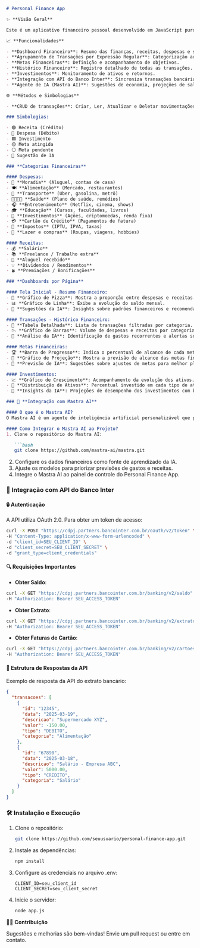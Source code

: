 
```markdown
# Personal Finance App

✨ **Visão Geral**

Este é um aplicativo financeiro pessoal desenvolvido em JavaScript puro e Node.js. O objetivo é proporcionar um controle financeiro completo, com detalhamento de receitas, despesas, investimentos e planejamento. Além disso, conta com a integração de um Agente de IA (Mastra AI) para fornecer previsões e insights personalizados.

📈 **Funcionalidades**

- **Dashboard Financeiro**: Resumo das finanças, receitas, despesas e saldo total.
- **Agrupamento de Transações por Expressão Regular**: Categorização automática baseada em palavras-chave.
- **Metas Financeiras**: Definição e acompanhamento de objetivos.
- **Histórico Financeiro**: Registro detalhado de todas as transações.
- **Investimentos**: Monitoramento de ativos e retornos.
- **Integração com API do Banco Inter**: Sincroniza transações bancárias automaticamente.
- **Agente de IA (Mastra AI)**: Sugestões de economia, projeções de saldo e análise de padrões financeiros.

🌐 **Métodos e Simbologias**

- **CRUD de transações**: Criar, Ler, Atualizar e Deletar movimentações financeiras.

### Simbologias:

- 🟢 Receita (Crédito)
- 🔴 Despesa (Débito)
- 🟦 Investimento
- 🟡 Meta atingida
- ⚪ Meta pendente
- 🤖 Sugestão de IA

### **Categorias Financeiras**

#### Despesas:
- 🏡 **Moradia** (Aluguel, contas de casa)
- 🍽️ **Alimentação** (Mercado, restaurantes)
- 🚴 **Transporte** (Uber, gasolina, metrô)
- 👧🏻👨🏻 **Saúde** (Plano de saúde, remédios)
- 🎧 **Entretenimento** (Netflix, cinema, shows)
- 🎓 **Educação** (Cursos, faculdades, livros)
- 💸 **Investimentos** (Ações, criptomoedas, renda fixa)
- 💳 **Cartão de Crédito** (Pagamentos de fatura)
- 💼 **Impostos** (IPTU, IPVA, taxas)
- 👥 **Lazer e compras** (Roupas, viagens, hobbies)

#### Receitas:
- 💰 **Salário**
- 📚 **Freelance / Trabalho extra**
- 🏢 **Aluguel recebido**
- 💡 **Dividendos / Rendimentos**
- 🍀 **Premiações / Bonificações**

### **Dashboards por Página**

#### Tela Inicial - Resumo Financeiro:
- 🔄 **Gráfico de Pizza**: Mostra a proporção entre despesas e receitas.
- 📊 **Gráfico de Linha**: Exibe a evolução do saldo mensal.
- 🤖 **Sugestões da IA**: Insights sobre padrões financeiros e recomendações de economia.

#### Transações - Histórico Financeiro:
- 🔢 **Tabela Detalhada**: Lista de transações filtradas por categoria.
- 📉 **Gráfico de Barras**: Volume de despesas e receitas por categoria.
- 🤖 **Análise da IA**: Identificação de gastos recorrentes e alertas sobre variações.

#### Metas Financeiras:
- 🏆 **Barra de Progresso**: Indica o percentual de alcance de cada meta.
- 📅 **Gráfico de Projeção**: Mostra a previsão de alcance das metas financeiras.
- 🤖 **Previsão de IA**: Sugestões sobre ajustes de metas para melhor planejamento.

#### Investimentos:
- 📈 **Gráfico de Crescimento**: Acompanhamento da evolução dos ativos.
- 🏦 **Distribuição de Ativos**: Percentual investido em cada tipo de ativo.
- 🤖 **Insights da IA**: Projeções de desempenho dos investimentos com base em histórico.

### 🤖 **Integração com Mastra AI**

#### O que é o Mastra AI?
O Mastra AI é um agente de inteligência artificial personalizável que pode ser treinado para fornecer previsões e insights baseados nos seus dados financeiros. Ele ajudará a detectar padrões, sugerir ajustes de orçamento e prever futuros saldos.

#### Como Integrar o Mastra AI ao Projeto?
1. Clone o repositório do Mastra AI:

   ```bash
   git clone https://github.com/mastra-ai/mastra.git
   ```

2. Configure os dados financeiros como fonte de aprendizado da IA.
3. Ajuste os modelos para priorizar previsões de gastos e receitas.
4. Integre o Mastra AI ao painel de controle do Personal Finance App.

### 🔑 **Integração com API do Banco Inter**

#### 🔒 **Autenticação**
A API utiliza OAuth 2.0. Para obter um token de acesso:

```bash
curl -X POST "https://cdpj.partners.bancointer.com.br/oauth/v2/token" \
-H "Content-Type: application/x-www-form-urlencoded" \
-d "client_id=SEU_CLIENT_ID" \
-d "client_secret=SEU_CLIENT_SECRET" \
-d "grant_type=client_credentials"
```

#### 🔍 **Requisições Importantes**

- **Obter Saldo**:

```bash
curl -X GET "https://cdpj.partners.bancointer.com.br/banking/v2/saldo" \
-H "Authorization: Bearer SEU_ACCESS_TOKEN"
```

- **Obter Extrato**:

```bash
curl -X GET "https://cdpj.partners.bancointer.com.br/banking/v2/extrato" \
-H "Authorization: Bearer SEU_ACCESS_TOKEN"
```

- **Obter Faturas de Cartão**:

```bash
curl -X GET "https://cdpj.partners.bancointer.com.br/banking/v2/cartoes/faturas" \
-H "Authorization: Bearer SEU_ACCESS_TOKEN"
```

#### 🔎 **Estrutura de Respostas da API**

Exemplo de resposta da API do extrato bancário:

```json
{
  "transacoes": [
    {
      "id": "12345",
      "data": "2025-03-19",
      "descricao": "Supermercado XYZ",
      "valor": -150.00,
      "tipo": "DEBITO",
      "categoria": "Alimentação"
    },
    {
      "id": "67890",
      "data": "2025-03-18",
      "descricao": "Salário - Empresa ABC",
      "valor": 5000.00,
      "tipo": "CREDITO",
      "categoria": "Salário"
    }
  ]
}
```

### 🛠️ **Instalação e Execução**

1. Clone o repositório:

   ```bash
   git clone https://github.com/seuusuario/personal-finance-app.git
   ```

2. Instale as dependências:

   ```bash
   npm install
   ```

3. Configure as credenciais no arquivo .env:

   ```env
   CLIENT_ID=seu_client_id
   CLIENT_SECRET=seu_client_secret
   ```

4. Inicie o servidor:

   ```bash
   node app.js
   ```

👨‍🎓 **Contribuição**

Sugestões e melhorias são bem-vindas! Envie um pull request ou entre em contato.
```